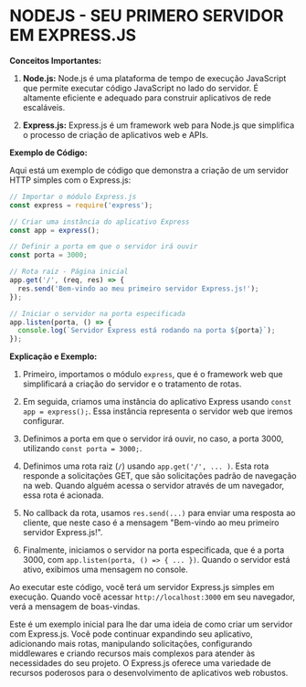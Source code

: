 # NODEJS - SEU PRIMERO SERVIDOR EM EXPRESS.JS
**Conceitos Importantes:**

1. **Node.js:** Node.js é uma plataforma de tempo de execução JavaScript que permite executar código JavaScript no lado do servidor. É altamente eficiente e adequado para construir aplicativos de rede escaláveis.

2. **Express.js:** Express.js é um framework web para Node.js que simplifica o processo de criação de aplicativos web e APIs.

**Exemplo de Código:**

Aqui está um exemplo de código que demonstra a criação de um servidor HTTP simples com o Express.js:

```javascript
// Importar o módulo Express.js
const express = require('express');

// Criar uma instância do aplicativo Express
const app = express();

// Definir a porta em que o servidor irá ouvir
const porta = 3000;

// Rota raiz - Página inicial
app.get('/', (req, res) => {
  res.send('Bem-vindo ao meu primeiro servidor Express.js!');
});

// Iniciar o servidor na porta especificada
app.listen(porta, () => {
  console.log(`Servidor Express está rodando na porta ${porta}`);
});
```

**Explicação e Exemplo:**

1. Primeiro, importamos o módulo `express`, que é o framework web que simplificará a criação do servidor e o tratamento de rotas.

2. Em seguida, criamos uma instância do aplicativo Express usando `const app = express();`. Essa instância representa o servidor web que iremos configurar.

3. Definimos a porta em que o servidor irá ouvir, no caso, a porta 3000, utilizando `const porta = 3000;`.

4. Definimos uma rota raiz (`/`) usando `app.get('/', ... )`. Esta rota responde a solicitações GET, que são solicitações padrão de navegação na web. Quando alguém acessa o servidor através de um navegador, essa rota é acionada.

5. No callback da rota, usamos `res.send(...)` para enviar uma resposta ao cliente, que neste caso é a mensagem "Bem-vindo ao meu primeiro servidor Express.js!".

6. Finalmente, iniciamos o servidor na porta especificada, que é a porta 3000, com `app.listen(porta, () => { ... })`. Quando o servidor está ativo, exibimos uma mensagem no console.

Ao executar este código, você terá um servidor Express.js simples em execução. Quando você acessar `http://localhost:3000` em seu navegador, verá a mensagem de boas-vindas.

Este é um exemplo inicial para lhe dar uma ideia de como criar um servidor com Express.js. Você pode continuar expandindo seu aplicativo, adicionando mais rotas, manipulando solicitações, configurando middlewares e criando recursos mais complexos para atender às necessidades do seu projeto. O Express.js oferece uma variedade de recursos poderosos para o desenvolvimento de aplicativos web robustos.